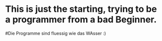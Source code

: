 # This is just the starting, trying to be a programmer from a bad Beginner.
#Die Programme sind fluessig wie das WAsser :)
